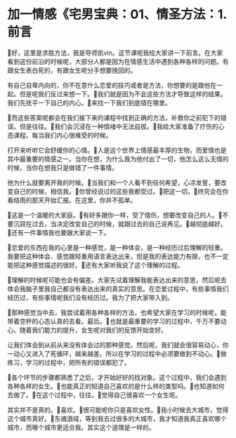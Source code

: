 # 加一情感《宅男宝典：01、情圣方法：1.前言

🎼好，这里是求胜方法，我是导师凯vin。这节课呢我给大家讲一下前言。在大家看到这份前沿的时候呢，大部分人都是因为在情感生活中遇到各种各样的问题。有跟女生表白死的，有跟女生呢分手想要挽回的。

有自己自卑内向的，你不在意什么恋爱的技巧或者是方法，你想要的是跟他在一起。但是呢我们反过来想一下。🎼我们就是因为不会这些方法才导致这样的结果。我们先抚平一下自己的内心。🎼来找一下我们到底错在哪里。

🎼而这些答案呢都会在我们接下来的课程中找到正确的方法，补救你之前犯下的错误。但是往往。🎼我们会沉浸在一种情绪中无法自拔。🎼我给大家准备了疗伤的心态课程。每当我们内心很难受的时候。

打开来听听它会舒缓你的心情。🎼人是这个世界上情感最丰厚的生物，而爱情也是其中最重要的情感之一。当你在想，为什么我为他付出了一切，他怎么这么无情的时候，当你在想我只是做错了一件事情。

他为什么就要离开我的时候。🎼当我们和一个人看不到任何希望，心凉发誓，要改变自己的时候，相信我。🎼你曾经说过的这些我都受过。🎼把这一切。🎼终究会在你看结雨的那天开始汇报。在这里，你并不孤单。

🎼这是一个温暖的大家庭。🎼有好多跟你一样，受了情伤，想要改变自己的人。🎼不要沉寂在过去，当决定改变自己的时候，就跟过去的自己说再见。🎼越彻底越好。🎼还有一件事情我也要跟大家说一下。

🎼恋爱的东西在我的心里是一种感觉，是一种体会，是一种经历过后理解的轻重。我要把这种体会、感觉跟轻重用语言表达出来，但是我的表达能力有限，也不一定能把这种感觉描述的很好。🎼还有大家听我说了这个理解的过程。

🎼理解的时候呢可能也会有偏差。大家先试着理解我能表达出来的意思，然后呢去体会我脑子里我自己都没有表达出来的真实的意思。在恋爱过程中，有些事情我们经历过，有些事情呢我们没有经历过。我为了把大家带入到。

🎼那种感觉当中去，我尝试着用各种各样的方法，也希望大家在学习的时候呢，能带着空杯的心态认真的去看。最后。🎼也就是最重要的学习的过程中，千万不要动心。随着我们能力的提升，女生呢对我们的反馈开始变好。

让我们体会到从前从来没有体会过的那种感觉。然后呢，我们就会很容易动心，你一动心又进入了死循环，越来越差。所以在学习的过程中必须要做到不动心。🎼做练习，学习的过程中，把所有的错误都犯了。

🎼各个环节的步骤都熟悉了之后，才开始好好的找对象。这个过程中，我们会遇到各种各样的女生。🎼也能真正的知道自己喜欢的是什么样的类型吗。🎼也知道如何去做了。🎼在这个过程中，往往。🎼觉得自己很喜欢一个女生呢。

其实并不是真的。🎼喜欢。🎼很可能呢你只是喜欢女性。🎼我小时候去大城市，觉得这个城市真好。🎼东魂酒域，等到我去过很多的大城市，我才知道我真正喜欢哪个城市，而哪个城市更适合我。其实这个道理是一样的。

